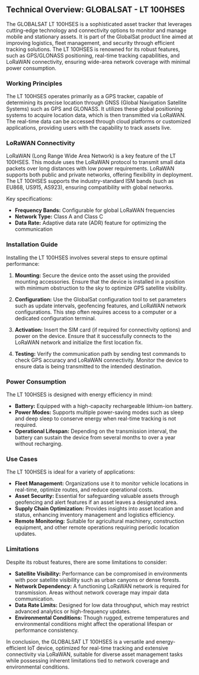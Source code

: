 ## Technical Overview: GLOBALSAT - LT 100HSES

The GLOBALSAT LT 100HSES is a sophisticated asset tracker that leverages cutting-edge technology and connectivity options to monitor and manage mobile and stationary assets. It is part of the GlobalSat product line aimed at improving logistics, fleet management, and security through efficient tracking solutions. The LT 100HSES is renowned for its robust features, such as GPS/GLONASS positioning, real-time tracking capabilities, and LoRaWAN connectivity, ensuring wide-area network coverage with minimal power consumption.

### Working Principles

The LT 100HSES operates primarily as a GPS tracker, capable of determining its precise location through GNSS (Global Navigation Satellite Systems) such as GPS and GLONASS. It utilizes these global positioning systems to acquire location data, which is then transmitted via LoRaWAN. The real-time data can be accessed through cloud platforms or customized applications, providing users with the capability to track assets live.

### LoRaWAN Connectivity

LoRaWAN (Long Range Wide Area Network) is a key feature of the LT 100HSES. This module uses the LoRaWAN protocol to transmit small data packets over long distances with low power requirements. LoRaWAN supports both public and private networks, offering flexibility in deployment. The LT 100HSES supports the industry-standard ISM bands (such as EU868, US915, AS923), ensuring compatibility with global networks.

Key specifications:
- **Frequency Bands:** Configurable for global LoRaWAN frequencies
- **Network Type:** Class A and Class C
- **Data Rate:** Adaptive data rate (ADR) feature for optimizing the communication

### Installation Guide

Installing the LT 100HSES involves several steps to ensure optimal performance:

1. **Mounting:** Secure the device onto the asset using the provided mounting accessories. Ensure that the device is installed in a position with minimum obstruction to the sky to optimize GPS satellite visibility.

2. **Configuration:** Use the GlobalSat configuration tool to set parameters such as update intervals, geofencing features, and LoRaWAN network configurations. This step often requires access to a computer or a dedicated configuration terminal.

3. **Activation:** Insert the SIM card (if required for connectivity options) and power on the device. Ensure that it successfully connects to the LoRaWAN network and initialize the first location fix.

4. **Testing:** Verify the communication path by sending test commands to check GPS accuracy and LoRaWAN connectivity. Monitor the device to ensure data is being transmitted to the intended destination.

### Power Consumption

The LT 100HSES is designed with energy efficiency in mind:

- **Battery:** Equipped with a high-capacity rechargeable lithium-ion battery.
- **Power Modes:** Supports multiple power-saving modes such as sleep and deep sleep to conserve energy when real-time tracking is not required.
- **Operational Lifespan:** Depending on the transmission interval, the battery can sustain the device from several months to over a year without recharging.

### Use Cases

The LT 100HSES is ideal for a variety of applications:

- **Fleet Management:** Organizations use it to monitor vehicle locations in real-time, optimize routes, and reduce operational costs.
- **Asset Security:** Essential for safeguarding valuable assets through geofencing and alert features if an asset leaves a designated area.
- **Supply Chain Optimization:** Provides insights into asset location and status, enhancing inventory management and logistics efficiency.
- **Remote Monitoring:** Suitable for agricultural machinery, construction equipment, and other remote operations requiring periodic location updates.

### Limitations

Despite its robust features, there are some limitations to consider:

- **Satellite Visibility:** Performance can be compromised in environments with poor satellite visibility such as urban canyons or dense forests.
- **Network Dependency:** A functioning LoRaWAN network is required for transmission. Areas without network coverage may impair data communication.
- **Data Rate Limits:** Designed for low data throughput, which may restrict advanced analytics or high-frequency updates.
- **Environmental Conditions:** Though rugged, extreme temperatures and environmental conditions might affect the operational lifespan or performance consistency.

In conclusion, the GLOBALSAT LT 100HSES is a versatile and energy-efficient IoT device, optimized for real-time tracking and extensive connectivity via LoRaWAN, suitable for diverse asset management tasks while possessing inherent limitations tied to network coverage and environmental conditions.